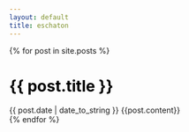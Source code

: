 ```yaml
---
layout: default
title: eschaton
---
```


{% for post in site.posts %} 
  <div class="post_list_item">
    <div class="post_tab">
      <h1 class="post_header"><a href="eschaton{{ post.url }}" style='color: #000; text-decoration: none;'>{{ post.title }}</a></h1>      
    </div>
    <div class="post_content">
      <span>{{ post.date | date_to_string }}</span>
      {{post.content}}
    </div>
  </div>
{% endfor %}
